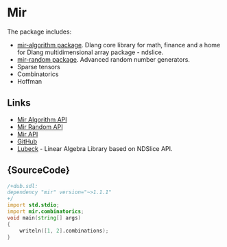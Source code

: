 # Mir

The package includes:

 - [mir-algorithm package](http://docs.algorithm.dlang.io). Dlang core library for math, finance and a home for Dlang multidimensional array package - ndslice.
 - [mir-random package](http://docs.random.dlang.io). Advanced random number generators.
 - Sparse tensors
 - Combinatorics
 - Hoffman

## Links

 - [Mir Algorithm API](http://docs.algorithm.dlang.io) 
 - [Mir Random API](http://docs.algorithm.dlang.io)
 - [Mir API](http://docs.mir.dlang.io)
 - [GitHub](https://github.com/libmir/mir)
 - [Lubeck](https://github.com/kaleidicassociates/lubeck) - Linear Algebra Library based on NDSlice API.

## {SourceCode}

```d
/+dub.sdl:
dependency "mir" version="~>1.1.1"
+/
import std.stdio;
import mir.combinatorics;
void main(string[] args)
{
    writeln([1, 2].combinations);
}
```
